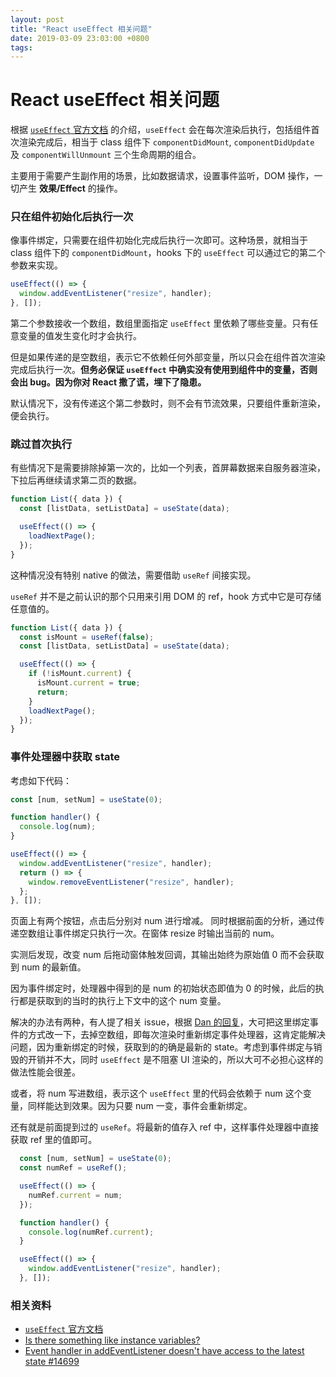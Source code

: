 ```yaml
---
layout: post
title: "React useEffect 相关问题"
date: 2019-03-09 23:03:00 +0800
tags: 
---
```

    
# React useEffect 相关问题

根据 [`useEffect` 官方文档](https://reactjs.org/docs/hooks-effect.html) 的介绍，`useEffect` 会在每次渲染后执行，包括组件首次渲染完成后，相当于 class 组件下 `componentDidMount`, `componentDidUpdate` 及 `componentWillUnmount` 三个生命周期的组合。

主要用于需要产生副作用的场景，比如数据请求，设置事件监听，DOM 操作，一切产生 **效果/Effect** 的操作。

### 只在组件初始化后执行一次

像事件绑定，只需要在组件初始化完成后执行一次即可。这种场景，就相当于 class 组件下的 `componentDidMount`，hooks 下的 `useEffect` 可以通过它的第二个参数来实现。

```js
useEffect(() => {
  window.addEventListener("resize", handler);
}, []);
```

第二个参数接收一个数组，数组里面指定 `useEffect` 里依赖了哪些变量。只有任意变量的值发生变化时才会执行。

但是如果传递的是空数组，表示它不依赖任何外部变量，所以只会在组件首次渲染完成后执行一次。**但务必保证 `useEffect` 中确实没有使用到组件中的变量，否则会出 bug。因为你对 React 撒了谎，埋下了隐患。**

默认情况下，没有传递这个第二参数时，则不会有节流效果，只要组件重新渲染，便会执行。

### 跳过首次执行

有些情况下是需要排除掉第一次的，比如一个列表，首屏幕数据来自服务器渲染，下拉后再继续请求第二页的数据。

```js
function List({ data }) {
  const [listData, setListData] = useState(data);

  useEffect(() => {
    loadNextPage();
  });
}
```

这种情况没有特别 native 的做法，需要借助 `useRef` 间接实现。

`useRef` 并不是之前认识的那个只用来引用 DOM 的 ref，hook 方式中它是可存储任意值的。

```js
function List({ data }) {
  const isMount = useRef(false);
  const [listData, setListData] = useState(data);

  useEffect(() => {
    if (!isMount.current) {
      isMount.current = true;
      return;
    }
    loadNextPage();
  });
}
```

### 事件处理器中获取 state

考虑如下代码：

```js
const [num, setNum] = useState(0);

function handler() {
  console.log(num);
}

useEffect(() => {
  window.addEventListener("resize", handler);
  return () => {
    window.removeEventListener("resize", handler);
  };
}, []);
```

页面上有两个按钮，点击后分别对 num 进行增减。
同时根据前面的分析，通过传递空数组让事件绑定只执行一次。在窗体 resize 时输出当前的 num。

实测后发现，改变 num 后拖动窗体触发回调，其输出始终为原始值 0 而不会获取到 num 的最新值。

因为事件绑定时，处理器中得到的是 num 的初始状态即值为 0 的时候，此后的执行都是获取到的当时的执行上下文中的这个 num 变量。

解决的办法有两种，有人提了相关 issue，根据 [Dan 的回复](https://github.com/facebook/react/issues/14699#issuecomment-457653146)，大可把这里绑定事件的方式改一下，去掉空数组，即每次渲染时重新绑定事件处理器，这肯定能解决问题，因为重新绑定的时候，获取到的的确是最新的 state。考虑到事件绑定与销毁的开销并不大，同时 `useEffect` 是不阻塞 UI 渲染的，所以大可不必担心这样的做法性能会很差。

或者，将 num 写进数组，表示这个 `useEffect` 里的代码会依赖于 num 这个变量，同样能达到效果。因为只要 num 一变，事件会重新绑定。

还有就是前面提到过的 `useRef`。将最新的值存入 ref 中，这样事件处理器中直接获取 ref 里的值即可。

```js
  const [num, setNum] = useState(0);
  const numRef = useRef();

  useEffect(() => {
    numRef.current = num;
  });

  function handler() {
    console.log(numRef.current);
  }

  useEffect(() => {
    window.addEventListener("resize", handler);
  }, []);
```

### 相关资料

- [`useEffect` 官方文档](https://reactjs.org/docs/hooks-effect.html)
- [Is there something like instance variables?](https://reactjs.org/docs/hooks-faq.html#is-there-something-like-instance-variables)
- [Event handler in addEventListener doesn't have access to the latest state #14699](https://github.com/facebook/react/issues/14699)

    